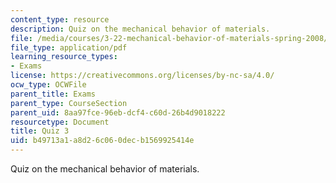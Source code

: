 ```yaml
---
content_type: resource
description: Quiz on the mechanical behavior of materials.
file: /media/courses/3-22-mechanical-behavior-of-materials-spring-2008/b49713a1a8d26c060decb1569925414e_quiz3.pdf
file_type: application/pdf
learning_resource_types:
- Exams
license: https://creativecommons.org/licenses/by-nc-sa/4.0/
ocw_type: OCWFile
parent_title: Exams
parent_type: CourseSection
parent_uid: 8aa97fce-96eb-dcf4-c60d-26b4d9018222
resourcetype: Document
title: Quiz 3
uid: b49713a1-a8d2-6c06-0dec-b1569925414e
---
```

Quiz on the mechanical behavior of materials.